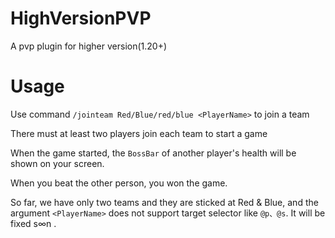 # HighVersionPVP
 A pvp plugin for higher version(1.20+)

# Usage

Use command `/jointeam Red/Blue/red/blue <PlayerName>` to join a team

There must at least two players join each team to start a game

When the game started, the `BossBar` of another player's health will be shown on your screen.

When you beat the other person, you won the game.

So far, we have only two teams and they are sticked at Red & Blue, and the argument `<PlayerName>` does not support target selector like `@p、@s`. It will be fixed s∞n .
